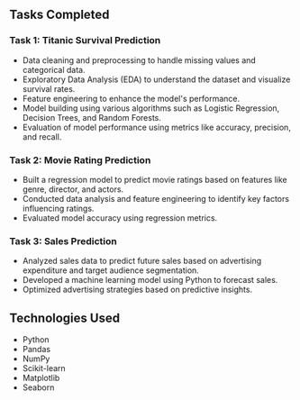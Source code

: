 ## Tasks Completed

### Task 1: Titanic Survival Prediction
- Data cleaning and preprocessing to handle missing values and categorical data.
- Exploratory Data Analysis (EDA) to understand the dataset and visualize survival rates.
- Feature engineering to enhance the model's performance.
- Model building using various algorithms such as Logistic Regression, Decision Trees, and Random Forests.
- Evaluation of model performance using metrics like accuracy, precision, and recall.

### Task 2: Movie Rating Prediction
- Built a regression model to predict movie ratings based on features like genre, director, and actors.
- Conducted data analysis and feature engineering to identify key factors influencing ratings.
- Evaluated model accuracy using regression metrics.

### Task 3: Sales Prediction
- Analyzed sales data to predict future sales based on advertising expenditure and target audience segmentation.
- Developed a machine learning model using Python to forecast sales.
- Optimized advertising strategies based on predictive insights.

## Technologies Used

- Python
- Pandas
- NumPy
- Scikit-learn
- Matplotlib
- Seaborn

 

